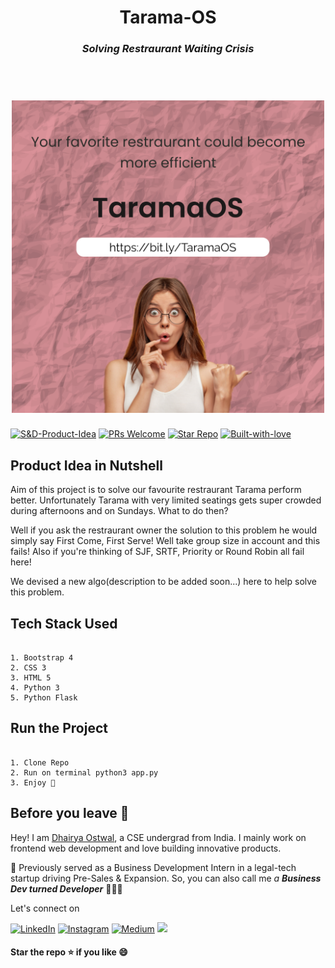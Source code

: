 <h1 align="center">Tarama-OS<br><h3 align="center"><i>Solving Restraurant Waiting Crisis</i></h3><br>
<h1 align="center"><img src="Frame 6.png" height="500px" width="500px"><br>
  </h1>
  

[![S&D-Product-Idea](https://img.shields.io/badge/Link-Product--idea-blue?&style=for-the-badge)](https://github.com/dhairyaostwal/Tarama-OS/blob/master/README.md#product-idea-in-nutshell)
[![PRs Welcome](https://img.shields.io/badge/PRs-Welcome-brightyellow?&style=for-the-badge)](https://github.com/dhairyaostwal/Tarama-OS/pulls)
[![Star Repo](https://img.shields.io/badge/Star--Repo-Thanks-ffc30b?&style=for-the-badge)](https://github.com/dhairyaostwal/Tarama-OS/stargazers)
[![Built-with-love](https://img.shields.io/badge/built--with-&hearts;-e11584?&style=for-the-badge)](https://github.com/dhairyaostwal/Tarama-OS#before-you-leave-)

## Product Idea in Nutshell


Aim of this project is to solve our favourite restraurant Tarama perform better. Unfortunately Tarama with very limited seatings gets super crowded during afternoons and on Sundays. What to do then?

Well if you ask the restraurant owner the solution to this problem he would simply say First Come, First Serve! Well take group size in account and this fails!
Also if you're thinking of SJF, SRTF, Priority or Round Robin all fail here!

We devised a new algo(description to be added soon...) here to help solve this problem.



## Tech Stack Used

```

1. Bootstrap 4
2. CSS 3
3. HTML 5
4. Python 3
5. Python Flask 

```

## Run the Project

```

1. Clone Repo
2. Run on terminal python3 app.py
3. Enjoy 🎉

```

## Before you leave 🥺

Hey! I am [Dhairya Ostwal](https://github.com/dhairyaostwal), a CSE undergrad from India. I mainly work on frontend web development and love building innovative products. 

🌱 Previously served as a Business Development Intern in a legal-tech startup driving Pre-Sales & Expansion. So, you can also call me *a **Business Dev turned Developer*** 👨🏻‍💻

Let's connect on 

[![LinkedIn](https://img.shields.io/badge/-linkedin-blue?style=for-the-badge&logo=linkedin)](https://www.linkedin.com/in/dhairyaostwal/) [![Instagram](https://img.shields.io/badge/instagram-%23E4405F.svg?&style=for-the-badge&logo=instagram&logoColor=white)](https://www.instagram.com/dhairyaostwal/) [![Medium](https://img.shields.io/badge/-medium-black?style=for-the-badge&logo=medium)](https://medium.com/@dhairyaostwal) [<img src = "https://img.shields.io/badge/twitter-%2320A1F1.svg?&style=for-the-badge&logo=twitter&logoColor=white">](https://twitter.com/dhairyaostwal/)


#### **Star the repo ⭐️ if you like 😄**

